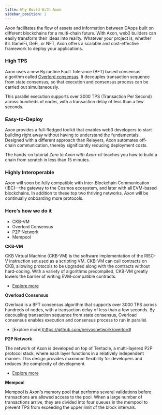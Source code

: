 ```yaml
---
title: Why Build With Axon
sidebar_position: 1
---
```


Axon facilitates the flow of assets and information between DApps built on different blockchains for a multi-chain future. With Axon, web3 builders can easily transform their ideas into reality. Whatever your project is, whether it’s GameFi, DeFi, or NFT, Axon offers a scalable and cost-effective framework to deploy your applications.



### High TPS

Axon uses a new Byzantine Fault Tolerance (BFT) based consensus algorithm called [Overlord consensus](https://github.com/nervosnetwork/overlord). It decouples transaction sequence from state consensus, so that execution and consensus process can be carried out simultaneously.

This parallel execution supports over 3000 TPS (Transaction Per Second) across hundreds of nodes, with a transaction delay of less than a few seconds.



### Easy-to-Deploy

Axon provides a full-fledged toolkit that enables web3 developers to start building right away without having to understand the fundamentals. Designed with a different approach than Relayers, Axon automates off-chain communication, thereby significantly reducing deployment costs.

The hands-on tutorial *Zero to Axon with Axon-cli* teaches you how to build a chain from scratch in less than 15 minutes.



### Highly Interoperable

Axon will soon be fully compatible with Inter-Blockchain Communication (IBC)—the gateway to the Cosmos ecosystem, and later with all EVM-based blockchains. In addition to these top two thriving networks, Axon will be continually onboarding more protocols.



### Here’s how we do it

- CKB-VM
- Overlord Consensus
- P2P Network
- Mempool



**CKB-VM**

CKB Virtual Machine (CKB-VM) is the software implementation of the RISC-V instruction set used as a scripting VM. CKB-VM can call contracts on CKB, allowing protocols to be upgraded along with the contracts without hard-coding. With a variety of algorithms precompiled, CKB-VM greatly lowers the barrier of writing EVM-compatible contracts.

- [Explore more](https://github.com/nervosnetwork/ckb-vm)



**Overload Consensus**

Overload is a BFT consensus algorithm that supports over 3000 TPS across hundreds of nodes, with a transaction delay of less than a few seconds. By decoupling transaction sequence from state consensus, Overload consensus enables execution and consensus process to run in parallel.

- [Explore more[(https://github.com/nervosnetwork/overlord)



**P2P Network**

The network of Axon is developed on top of Tentacle, a multi-layered P2P protocol stack, where each layer functions in a relatively independent manner. This design provides maximum flexibility for developers and reduces the complexity of development.

- [Explore more](https://blog.cryptape.com/tentacle-the-network-layer-of-ckb)



**Mempool**

Mempool is Axon's memory pool that performs several validations before transactions are allowed access to the pool. When a large number of transactions arrive, they are divided into four queues in the mempool to prevent TPS from exceeding the upper limit of the block intervals.

